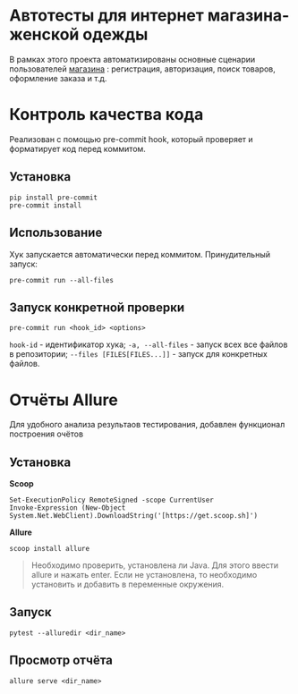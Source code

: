 # Автотесты для интернет магазина-женской одежды

В рамках этого проекта автоматизированы основные сценарии пользователей [магазина](http://automationpractice.com) : регистрация, авторизация, поиск товаров, оформление заказа и т.д.


# Контроль качества кода

Реализован с помощью pre-commit hook, который проверяет и форматирует код перед коммитом.

## Установка

    pip install pre-commit
    pre-commit install

## Использование

Хук запускается автоматически перед коммитом. Принудительный запуск:

    pre-commit run --all-files

## Запуск конкретной проверки

  `pre-commit run <hook_id> <options>` 

`hook-id`  - идентификатор хука;
`-a, --all-files`   - запуск всех все файлов в репозитории;
`--files [FILES[FILES...]]`   - запуск для конкретных файлов.


# Отчёты Allure

Для удобного анализа результаов тестирования, добавлен функционал построения очётов 

## Установка

**Scoop**

    Set-ExecutionPolicy RemoteSigned -scope CurrentUser
    Invoke-Expression (New-Object System.Net.WebClient).DownloadString('[https://get.scoop.sh]')

**Allure**

    scoop install allure

>Необходимо проверить, установлена ли Java. Для этого ввести allure и нажать enter. Если не установлена, то необходимо установить и добавить в переменные окружения.

## Запуск

    pytest --alluredir <dir_name>

## Просмотр отчёта

    allure serve <dir_name>
